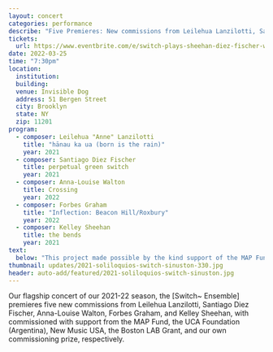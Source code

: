 ```yaml
---
layout: concert
categories: performance
describe: "Five Premieres: New commissions from Leilehua Lanzilotti, Santiago Diez Fischer, Anna-Louise Walton, Forbes Graham, and Kelley Sheehan"
tickets:
  url: https://www.eventbrite.com/e/switch-plays-sheehan-diez-fischer-walton-graham-lanzilotti-tickets-294971536807
date: 2022-03-25
time: "7:30pm"
location:
  institution:
  building:
  venue: Invisible Dog
  address: 51 Bergen Street
  city: Brooklyn
  state: NY
  zip: 11201
program:
  - composer: Leilehua "Anne" Lanzilotti
    title: "hānau ka ua (born is the rain)"
    year: 2021
  - composer: Santiago Diez Fischer
    title: perpetual green switch
    year: 2021
  - composer: Anna-Louise Walton
    title: Crossing
    year: 2022
  - composer: Forbes Graham
    title: "Inflection: Beacon Hill/Roxbury"
    year: 2022
  - composer: Kelley Sheehan
    title: the bends
    year: 2021
text:
  below: "This project made possible by the kind support of the MAP Fund, the UCA Foundation (Argentina), New Music USA, and a Boston LAB Grant."
thumbnail: updates/2021-soliloquios-switch-sinuston-330.jpg
header: auto-add/featured/2021-soliloquios-switch-sinuston.jpg
---
```


Our flagship concert of our 2021-22 season, the [Switch~ Ensemble] premieres five new commissions from Leilehua Lanzilotti, Santiago Diez Fischer, Anna-Louise Walton, Forbes Graham, and Kelley Sheehan, with commissioned with support from the MAP Fund, the UCA Foundation (Argentina), New Music USA, the Boston LAB Grant, and our own commissioning prize, respectively.
